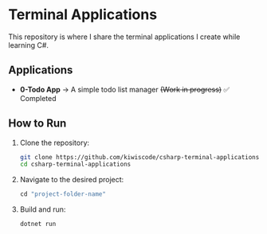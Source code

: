 # Terminal Applications

This repository is where I share the terminal applications I create while learning C#.

## Applications

- **0-Todo App** → A simple todo list manager ~~(Work in progress)~~ ✅ Completed

## How to Run

1. Clone the repository:

   ```bash
   git clone https://github.com/kiwiscode/csharp-terminal-applications.git
   cd csharp-terminal-applications
   ```

2. Navigate to the desired project:

   ```js
   cd "project-folder-name"
   ```

3. Build and run:
   ```bash
   dotnet run
   ```
